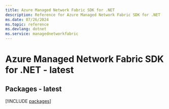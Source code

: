 ```yaml
---
title: Azure Managed Network Fabric SDK for .NET
description: Reference for Azure Managed Network Fabric SDK for .NET
ms.date: 07/26/2024
ms.topic: reference
ms.devlang: dotnet
ms.service: managednetworkfabric
---
```

# Azure Managed Network Fabric SDK for .NET - latest
## Packages - latest
[!INCLUDE [packages](managed-network-fabric-index.md)]